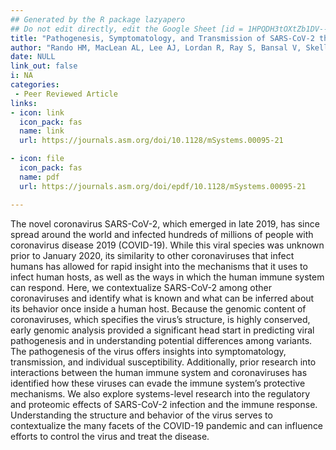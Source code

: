 ```yaml
---
## Generated by the R package lazyapero
## Do not edit directly, edit the Google Sheet [id = 1HPQDH3tOXtZb1DV--8wR9CKAzUz5aywWc2vM3OQ5SrU]
title: "Pathogenesis, Symptomatology, and Transmission of SARS-CoV-2 through Analysis of Viral Genomics and Structure"
author: "Rando HM, MacLean AL, Lee AJ, Lordan R, Ray S, Bansal V, Skelly AN, Sell E, Dziak JJ, Shinholster L, **D'Agostino McGowan L**, Ben Guebila M, Wellhausen N, Knyazev S, Boca SM, Capone S, Qi Y, Park Y, Mai D, Sun Y, Boerckel JD, Brueffer C, Byrd JB, Kamil JP, Wang J, Velazquez R, Szeto GL, Barton JP, Goel RR, Mangul S, Lubiana T; COVID-19 Review Consortium Vikas Bansal, John P. Barton, Simina M. Boca, Joel D. Boerckel, Christian Brueffer, James Brian Byrd, Stephen Capone, Shikta Das, Anna Ada Dattoli, John J. Dziak, Jeffrey M. Field, Soumita Ghosh, Anthony Gitter, Rishi Raj Goel, Casey S. Greene, Marouen Ben Guebila, Daniel S. Himmelstein, Fengling Hu, Nafisa M. Jadavji, Jeremy P. Kamil, Sergey Knyazev, Likhitha Kolla, Alexandra J. Lee, Ronan Lordan, Tiago Lubiana, Temitayo Lukan, Adam L. MacLean, David Mai, Serghei Mangul, David Manheim, Lucy D’Agostino McGowan, Amruta Naik, YoSon Park, Dimitri Perrin, Yanjun Qi, Diane N. Rafizadeh, Bharath Ramsundar, Halie M. Rando, Sandipan Ray, Michael P. Robson, Vincent Rubinetti, Elizabeth Sell, Lamonica Shinholster, Ashwin N. Skelly, Yuchen Sun, Yusha Sun, Gregory L. Szeto, Ryan Velazquez, Jinhui Wang, Nils Wellhausen, Gitter A, Greene CS"
date: NULL
link_out: false
i: NA
categories:
 - Peer Reviewed Article
links:
- icon: link
  icon_pack: fas
  name: link
  url: https://journals.asm.org/doi/10.1128/mSystems.00095-21

- icon: file
  icon_pack: fas
  name: pdf
  url: https://journals.asm.org/doi/epdf/10.1128/mSystems.00095-21

---
```


The novel coronavirus SARS-CoV-2, which emerged in late 2019, has since spread around the world and infected hundreds of millions of people with coronavirus disease 2019 (COVID-19). While this viral species was unknown prior to January 2020, its similarity to other coronaviruses that infect humans has allowed for rapid insight into the mechanisms that it uses to infect human hosts, as well as the ways in which the human immune system can respond. Here, we contextualize SARS-CoV-2 among other coronaviruses and identify what is known and what can be inferred about its behavior once inside a human host. Because the genomic content of coronaviruses, which specifies the virus’s structure, is highly conserved, early genomic analysis provided a significant head start in predicting viral pathogenesis and in understanding potential differences among variants. The pathogenesis of the virus offers insights into symptomatology, transmission, and individual susceptibility. Additionally, prior research into interactions between the human immune system and coronaviruses has identified how these viruses can evade the immune system’s protective mechanisms. We also explore systems-level research into the regulatory and proteomic effects of SARS-CoV-2 infection and the immune response. Understanding the structure and behavior of the virus serves to contextualize the many facets of the COVID-19 pandemic and can influence efforts to control the virus and treat the disease.

